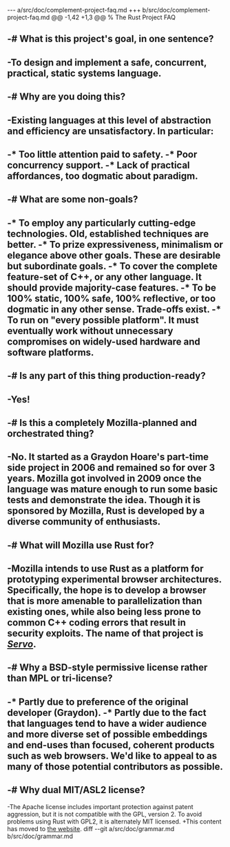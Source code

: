 --- a/src/doc/complement-project-faq.md
+++ b/src/doc/complement-project-faq.md
@@ -1,42 +1,3 @@
 % The Rust Project FAQ
 
-# What is this project's goal, in one sentence?
-
-To design and implement a safe, concurrent, practical, static systems language.
-
-# Why are you doing this?
-
-Existing languages at this level of abstraction and efficiency are unsatisfactory. In particular:
-
-* Too little attention paid to safety.
-* Poor concurrency support.
-* Lack of practical affordances, too dogmatic about paradigm.
-
-# What are some non-goals?
-
-* To employ any particularly cutting-edge technologies. Old, established techniques are better.
-* To prize expressiveness, minimalism or elegance above other goals. These are desirable but subordinate goals.
-* To cover the complete feature-set of C++, or any other language. It should provide majority-case features.
-* To be 100% static, 100% safe, 100% reflective, or too dogmatic in any other sense. Trade-offs exist.
-* To run on "every possible platform". It must eventually work without unnecessary compromises on widely-used hardware and software platforms.
-
-# Is any part of this thing production-ready?
-
-Yes!
-
-# Is this a completely Mozilla-planned and orchestrated thing?
-
-No. It started as a Graydon Hoare's part-time side project in 2006 and remained so for over 3 years. Mozilla got involved in 2009 once the language was mature enough to run some basic tests and demonstrate the idea. Though it is sponsored by Mozilla, Rust is developed by a diverse community of enthusiasts.
-
-# What will Mozilla use Rust for?
-
-Mozilla intends to use Rust as a platform for prototyping experimental browser architectures. Specifically, the hope is to develop a browser that is more amenable to parallelization than existing ones, while also being less prone to common C++ coding errors that result in security exploits. The name of that project is _[Servo](http://github.com/servo/servo)_.
-
-# Why a BSD-style permissive license rather than MPL or tri-license?
-
-* Partly due to preference of the original developer (Graydon).
-* Partly due to the fact that languages tend to have a wider audience and more diverse set of possible embeddings and end-uses than focused, coherent products such as web browsers. We'd like to appeal to as many of those potential contributors as possible.
-
-# Why dual MIT/ASL2 license?
-
-The Apache license includes important protection against patent aggression, but it is not compatible with the GPL, version 2. To avoid problems using Rust with GPL2, it is alternately MIT licensed.
+This content has moved to [the website](https://www.rust-lang.org/).
diff --git a/src/doc/grammar.md b/src/doc/grammar.md
